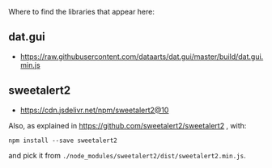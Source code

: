 Where to find the libraries that appear here:

## dat.gui

* https://raw.githubusercontent.com/dataarts/dat.gui/master/build/dat.gui.min.js

## sweetalert2

* https://cdn.jsdelivr.net/npm/sweetalert2@10

Also, as explained in https://github.com/sweetalert2/sweetalert2 , with:

    npm install --save sweetalert2

and pick it from `./node_modules/sweetalert2/dist/sweetalert2.min.js`.
